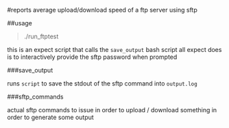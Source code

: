 #reports average upload/download speed of a ftp server using sftp

##usage

> ./run_ftptest

this is an expect script that calls the `save_output` bash script
all expect does is to interactively provide the sftp password when prompted


###save_output

runs `script` to save the stdout of the sftp command into `output.log`


###sftp_commands

actual sftp commands to issue in order to upload / download something
in order to generate some output
